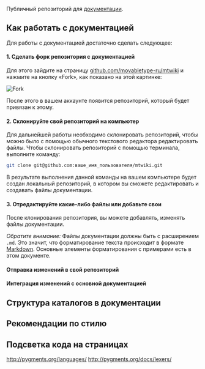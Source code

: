 Публичный репозиторий для [документации](https://github.com/movabletype-ru/movabletype/wiki).

## Как работать с документацией

Для работы с документацией достаточно сделать следующее: 

#### 1. Сделать форк репозитория с документацией

Для этого зайдите на страницу [github.com/movabletype-ru/mtwiki](https://github.com/movabletype-ru/mtwiki) и нажмите на кнопку «Fork», как показано на этой картинке:

<img src="http://saahov.ru/assets/2011/06/github-fork-link.png" alt="Fork" />

После этого в вашем аккаунте появится репозиторий, который будет привязан к этому.

#### 2. Склонируйте свой репозиторий на компьютер

Для дальнейшей работы необходимо склонировать репозиторий, чтобы можно было с помощью обычного текстового редактора редактировать файлы.
Чтобы склонировать репозиторий с помощью терминала, выполните команду:

```bash
git clone git@github.com:ваше_имя_пользователя/mtwiki.git
```

В результате выполнения данной команды на вашем компьютере будет создан локальный репозиторий, в котором вы сможете редактировать и создавать файлы документации.

#### 3. Отредактируйте какие-либо файлы или добавьте свои

После клонирования репозитория, вы можете добавлять, изменять файлы документации. 


_Обратите внимание:_ Файлы документации должны быть с расширением `.md`. Это значит, что форматирование текста происходит в формате [Markdown](http://ru.wikipedia.org/wiki/Markdown). Основные элементы форматирования с примерами есть в этом документе.



#### Отправка изменений в свой репозиторий

#### Интеграция изменений с основной документацией

## Структура каталогов в документации

## Рекомендации по стилю

## Подсветка кода на страницах

http://pygments.org/languages/
http://pygments.org/docs/lexers/

